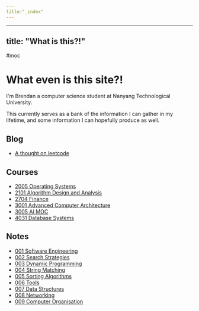 ```yaml
---
title:"_index"
---
```

---
title: "What is this?!"
---
#moc 
# What even is this site?! 

I'm Brendan a computer science student at Nanyang Technological University.

This currently serves as a bank of the information I can gather in my lifetime, and some information I can hopefully produce as well.
## Blog
- [A thought on leetcode](Blog/A%20thought%20on%20leetcode.md)
## Courses
- [2005 Operating Systems](2005%20Operating%20Systems.md)
- [2101 Algorithm Design and Analysis](2101%20Algorithm%20Design%20and%20Analysis.md)
- [2704 Finance](2704%20Finance.md)
- [3001 Advanced Computer Architecture](3001%20Advanced%20Computer%20Architecture.md)
- [3005 AI MOC](3005%20AI%20MOC.md)
- [4031 Database Systems](4031%20Database%20Systems.md)
## Notes
- [001 Software Engineering](001%20Software%20Engineering.md)
- [002 Search Strategies](002%20Search%20Strategies.md)
- [003 Dynamic Programming](003%20Dynamic%20Programming.md)
- [004 String Matching](004%20String%20Matching.md)
- [005 Sorting Algorithms](005%20Sorting%20Algorithms.md)
- [006 Tools](006%20Tools.md)
- [007 Data Structures](007%20Data%20Structures.md)
- [008 Networking](008%20Networking.md)
- [009 Computer Organisation](009%20Computer%20Organisation.md)
